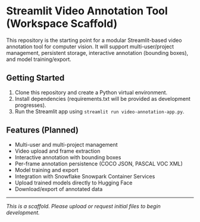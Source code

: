# Streamlit Video Annotation Tool (Workspace Scaffold)

This repository is the starting point for a modular Streamlit-based video annotation tool for computer vision. It will support multi-user/project management, persistent storage, interactive annotation (bounding boxes), and model training/export.

## Getting Started

1. Clone this repository and create a Python virtual environment.
2. Install dependencies (requirements.txt will be provided as development progresses).
3. Run the Streamlit app using `streamlit run video-annotation-app.py`.


## Features (Planned)
- Multi-user and multi-project management
- Video upload and frame extraction
- Interactive annotation with bounding boxes
- Per-frame annotation persistence (COCO JSON, PASCAL VOC XML)
- Model training and export
- Integration with Snowflake Snowpark Container Services
- Upload trained models directly to Hugging Face
- Download/export of annotated data

---

*This is a scaffold. Please upload or request initial files to begin development.*
